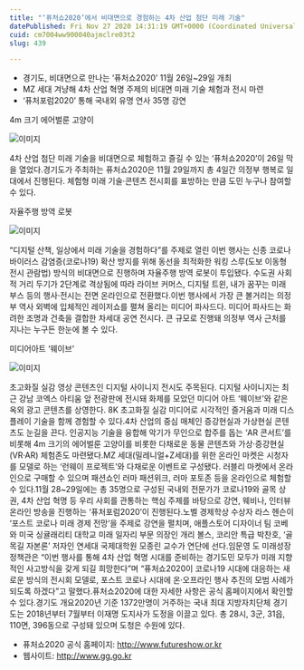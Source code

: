 ```yaml
---
title: "‘퓨처쇼2020’에서 비대면으로 경험하는 4차 산업 첨단 미래 기술"
datePublished: Fri Nov 27 2020 14:31:19 GMT+0000 (Coordinated Universal Time)
cuid: cm7004ww900040ajmclre03t2
slug: 439

---
```



- 경기도, 비대면으로 만나는 ‘퓨처쇼2020’ 11월 26일~29일 개최
- MZ 세대 겨냥해 4차 산업 혁명 주제의 비대면 미래 기술 체험과 전시 마련
- ‘퓨처포럼2020’ 통해 국내외 유명 연사 35명 강연

4m 크기 에어벌룬 고양이

![이미지](https://cdn.hashnode.com/res/hashnode/image/upload/v1739249309074/39a179d8-44e1-4903-8df7-5af84abdd49a.jpeg)

4차 산업 첨단 미래 기술을 비대면으로 체험하고 즐길 수 있는 ‘퓨처쇼2020’이 26일 막을 열었다.경기도가 주최하는 퓨처쇼2020은 11월 29일까지 총 4일간 의정부 행복로 일대에서 진행된다. 체험형 미래 기술·콘텐츠 전시회를 표방하는 만큼 도민 누구나 참여할 수 있다.

자율주행 방역 로봇

![이미지](https://cdn.hashnode.com/res/hashnode/image/upload/v1739249311472/0aa10d03-a2a1-4032-905c-53c93b40d652.jpeg)

“디지털 산책, 일상에서 미래 기술을 경험하다”를 주제로 열린 이번 행사는 신종 코로나바이러스 감염증(코로나19) 확산 방지를 위해 동선을 최적화한 워킹 스루(도보 이동형 전시 관람법) 방식의 비대면으로 진행하며 자율주행 방역 로봇이 투입됐다. 수도권 사회적 거리 두기가 2단계로 격상됨에 따라 라이브 커머스, 디지털 트윈, 내가 꿈꾸는 미래 부스 등의 행사·전시는 전면 온라인으로 전환했다.이번 행사에서 가장 큰 볼거리는 의정부 역사 외벽에 입체적인 레이저쇼를 펼쳐 올리는 미디어 파사드다. 미디어 파사드는 화려한 조명과 건축을 결합한 차세대 공연 전시다. 큰 규모로 진행돼 의정부 역사 근처를 지나는 누구든 한눈에 볼 수 있다.

미디어아트 ‘웨이브’

![이미지](https://cdn.hashnode.com/res/hashnode/image/upload/v1739249314223/13d48e69-a3a9-46ec-bcbf-d978342fed67.jpeg)

초고화질 실감 영상 콘텐츠인 디지털 사이니지 전시도 주목된다. 디지털 사이니지는 최근 강남 코엑스 아티움 앞 전광판에 전시돼 화제를 모았던 미디어 아트 ‘웨이브’와 같은 옥외 광고 콘텐츠를 상영한다. 8K 초고화질 실감 미디어로 시각적인 즐거움과 미래 디스플레이 기술을 함께 경험할 수 있다.4차 산업의 중심 매체인 증강현실과 가상현실 콘텐츠도 눈길을 끈다. 인공지능 기술을 융합해 악기가 무인으로 합주를 돕는 ‘AR 콘서트’를 비롯해 4m 크기의 에어벌룬 고양이를 비롯한 다채로운 동물 콘텐츠와 가상·증강현실(VR·AR) 체험존도 마련됐다.MZ 세대(밀레니얼+Z세대)를 위한 온라인 마켓은 시청자를 모델로 하는 ‘런웨이 프로젝트’와 다채로운 이벤트로 구성됐다. 러블리 마켓에서 온라인으로 구매할 수 있으며 패션쇼인 러마 패션위크, 러마 포토존 등을 온라인으로 체험할 수 있다.11월 28~29일에는 총 35명으로 구성된 국내외 전문가가 코로나19와 골목 상권, 4차 산업 혁명 등 우리 사회를 관통하는 핵심 주제를 바탕으로 강연, 웨비나, 인터뷰 온라인 방송을 진행하는 ‘퓨처포럼2020’이 진행된다.노벨 경제학상 수상자 라스 헨슨이 ‘포스트 코로나 미래 경제 전망’을 주제로 강연을 펼치며, 애플스토어 디자이너 팀 코베와 미국 싱귤래리티 대학교 미래 일자리 부문 의장인 개리 볼스, 코리안 특급 박찬호, ‘골목길 자본론’ 저자인 연세대 국제대학원 모종린 교수가 연단에 선다.임문영 도 미래성장정책관은 “이번 행사를 통해 4차 산업 혁명 시대를 준비하는 경기도민 모두가 미래 지향적인 사고방식을 갖게 되길 희망한다”며 “퓨처쇼2020이 코로나19 시대에 대응하는 새로운 방식의 전시회 모델로, 포스트 코로나 시대에 온·오프라인 행사 추진의 모범 사례가 되도록 하겠다”고 말했다.퓨처쇼2020에 대한 자세한 사항은 공식 홈페이지에서 확인할 수 있다.경기도 개요2020년 기준 1372만명이 거주하는 국내 최대 지방자치단체 경기도는 2018년부터 7월부터 이재명 도지사가 도정을 이끌고 있다. 총 28시, 3군, 31읍, 110면, 396동으로 구성돼 있으며 도청은 수원에 있다.

- 퓨처쇼2020 공식 홈페이지: http://www.futureshow.or.kr
- 웹사이트: http://www.gg.go.kr